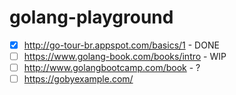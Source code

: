 # golang-playground

- [x] http://go-tour-br.appspot.com/basics/1 - DONE
- [ ] https://www.golang-book.com/books/intro - WIP
- [ ] http://www.golangbootcamp.com/book - ?
- [ ] https://gobyexample.com/
